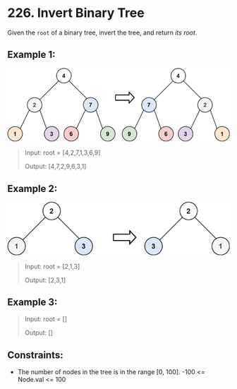 # 226. Invert Binary Tree

Given the `root` of a binary tree, invert the tree, and return *its root*.

## Example 1:

![ex1](image.png)

> Input: root = [4,2,7,1,3,6,9]
>
> Output: [4,7,2,9,6,3,1]

## Example 2:

![ex2](image-1.png)

> Input: root = [2,1,3]
>
> Output: [2,3,1]

## Example 3:

> Input: root = []
>
> Output: []

## Constraints:

- The number of nodes in the tree is in the range [0, 100].
-100 <= Node.val <= 100